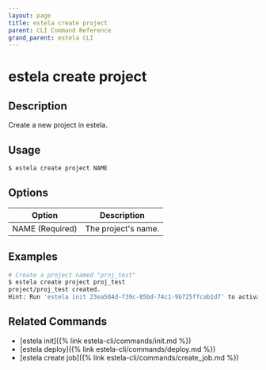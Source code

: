 ```yaml
---
layout: page
title: estela create project
parent: CLI Command Reference
grand_parent: estela CLI
---
```


# estela create project

## Description

Create a new project in estela.

## Usage

```bash
$ estela create project NAME
```

## Options

|Option|Description|
| ---- | --------- |
|NAME (Required)|The project's name.|

## Examples

```bash
# Create a project named "proj_test"
$ estela create project proj_test
project/proj_test created.
Hint: Run 'estela init 23ea584d-f39c-85bd-74c1-9b725ffcab1d7' to activate this project
```

## Related Commands

- [estela init]({% link estela-cli/commands/init.md %})
- [estela deploy]({% link estela-cli/commands/deploy.md %})
- [estela create job]({% link estela-cli/commands/create_job.md %})
